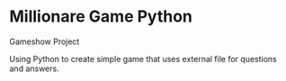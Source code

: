 # Millionare Game Python
Gameshow Project

Using Python to create simple game that uses external file for questions and answers. 
